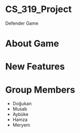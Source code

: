 # CS_319_Project
Defender Game

# About Game

# New Features

# Group Members
- Doğukan
- Musab
- Aybüke
- Hamza
- Meryem

